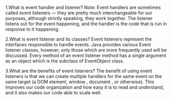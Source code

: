 1.What is event handler and listener?
Note: Event handlers are sometimes called event listeners — they are pretty much interchangeable for our purposes, although strictly speaking, they work together. The listener listens out for the event happening, and the handler is the code that is run in response to it happening.

2.What is event listener and its classes?
Event listeners represent the interfaces responsible to handle events. Java provides various Event listener classes, however, only those which are more frequently used will be discussed. Every method of an event listener method has a single argument as an object which is the subclass of EventObject class.


3.What are the benefits of event listeners?
The benefit of using event listeners is that we can create multiple handlers for the same event on the same target (a DOM element, window , document , or otherwise). This improves our code organization and how easy it is to read and understand, and it also makes our code able to scale well.